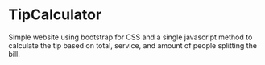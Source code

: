 # TipCalculator
 Simple website using bootstrap for CSS and a single javascript method to calculate the tip based on total, service, and amount of people splitting the bill. 
